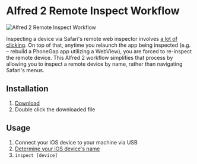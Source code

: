 # Alfred 2 Remote Inspect Workflow

![Alfred 2 Remote Inspect Workflow](https://raw.github.com/dcalhoun/alfred-remote-inspector-workflow/master/examples/alfred-remote-inspect-workflow.png)

Inspecting a device via Safari's remote web inspector involves [a lot of clicking](https://raw.github.com/dcalhoun/alfred-remote-inspector-workflow/master/examples/safari-remote-inspect.png). On top of that, anytime you relaunch the app being inspected (e.g. – rebuild a PhoneGap app utilizing a WebView), you are forced to re-inspect the remote device. This Alfred 2 workflow simplifies that process by allowing you to inspect a remote device by name, rather than navigating Safari's menus.

## Installation
1. [Download](https://github.com/dcalhoun/alfred-remote-inspector-workflow/raw/master/Inspect%20Remote%20Device%20v1.0.alfredworkflow)
2. Double click the downloaded file

## Usage
1. Connect your iOS device to your machine via USB
2. [Determine your iOS device's name](http://support.apple.com/kb/ht3965)
3. `inspect [device]`
